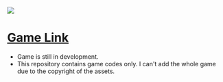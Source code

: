 ![](https://img.itch.zone/aW1nLzYxMDE1NTEucG5n/original/xm1iBC.png)
 
 # [Game Link](https://aeyzc.itch.io/stucode "Game Link")
 
 - Game is still in development.
 - This repository contains game codes only. I can't add the whole game due to the copyright of the assets.


